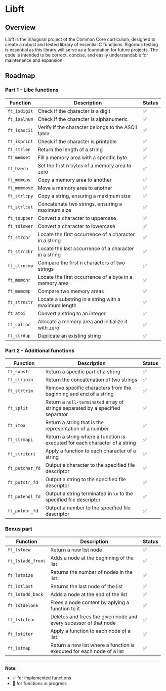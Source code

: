 # Libft

## Overview

Libft is the inaugural project of the Common Core curriculum, designed to create a robust and tested library of essential C functions. Rigorous testing is essential as this library will serve as a foundation for future projects. The code is intended to be correct, concise, and easily understandable for maintenance and expansion.

## Roadmap

### Part 1 - Libc functions

Function | Description | Status
--- | --- | ---
`ft_isdigit` | Check if the character is a digit | ✅
`ft_isalnum` | Check if the character is alphanumeric | ✅
`ft_isascii` | Verify if the character belongs to the ASCII table | ✅
`ft_isprint` | Check if the character is printable | ✅
`ft_strlen` | Return the length of a string | ✅
`ft_memset` | Fill a memory area with a specific byte | ✅
`ft_bzero` | Set the first n bytes of a memory area to zero | ✅
`ft_memcpy` | Copy a memory area to another | ✅
`ft_memmove` | Move a memory area to another | ✅
`ft_strlcpy` | Copy a string, ensuring a maximum size | ✅
`ft_strlcat` | Concatenate two strings, ensuring a maximum size | ✅
`ft_toupper` | Convert a character to uppercase | ✅
`ft_tolower` | Convert a character to lowercase | ✅
`ft_strchr` | Locate the first occurrence of a character in a string | ✅
`ft_strrchr` | Locate the last occurrence of a character in a string | ✅
`ft_strncmp` | Compare the first n characters of two strings | ✅
`ft_memchr` | Locate the first occurrence of a byte in a memory area | ✅
`ft_memcmp` | Compare two memory areas | ✅
`ft_strnstr` | Locate a substring in a string with a maximum length | ✅
`ft_atoi` | Convert a string to an integer | ✅
`ft_calloc` | Allocate a memory area and initialize it with zero | ✅
`ft_strdup` | Duplicate an existing string | ✅

### Part 2 - Additional functions

Function | Description | Status
--- | --- | ---
`ft_substr` | Return a specific part of a string | ✅
`ft_strjoin` | Return the concatenation of two strings | ✅
`ft_strtrim` | Remove specific characters from the beginning and end of a string | ✅
`ft_split` | Return a `null-terminated` array of strings separated by a specified separator | ✅
`ft_itoa` | Return a string that is the representation of a number | ✅
`ft_strmapi` | Return a string where a function is executed for each character of a string | ✅
`ft_striteri` | Apply a function to each character of a string | ✅
`ft_putchar_fd` | Output a character to the specified file descriptor | ✅
`ft_putstr_fd` | Output a string to the specified file descriptor | ✅
`ft_putendl_fd` | Output a string terminated in `\n` to the specified file descriptor | ✅
`ft_putnbr_fd` | Output a number to the specified file descriptor | ✅

### Bonus part

Function | Description | Status
--- | --- | ---
`ft_lstnew` | Return a new list node | ✅
`ft_lstadd_front` | Adds a node at the beginning of the list | ✅
`ft_lstsize` | Returns the number of nodes in the list | ✅
`ft_lstlast` | Returns the last node of the list | ✅
`ft_lstadd_back` | Adds a node at the end of the list | ✅
`ft_lstdelone` | Frees a node content by aplying a function to it | ✅
`ft_lstclear` | Deletes and frees the given node and every sucessor of that node | ✅
`ft_lstiter` | Apply a function to each node of a list | ✅
`ft_lstmap` | Return a new list where a function is executed for each node of a list | ✅

---

**Note:**
- ✅ for implemented functions
- 🚧 for functions in progress
